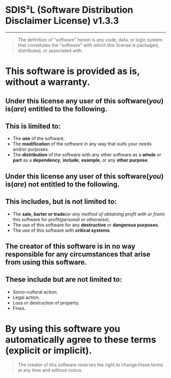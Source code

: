 # SDIS²L (Software Distribution Disclaimer License) v1.3.3
___
> The definition of "software" herein is any code, data, or logic system that constitutes the "software" with which this license is packaged, distributed, or associated with.

This software is provided as is, without a warranty.
=
Under this license **any** user of this software(*you*) **is(*are*)** entitled to the following.
-
This is limited to:
-
- The **use** of the software.
- The **modification** of the software in any way that suits your needs and/or purposes.
- The **distribution** of the software with any other software as a **whole** or **part** as a **dependency**, **include**, **example**, or any **other purpose**.

Under this license **any** user of this software(*you*) **is(*are*) not** entitled to the following.
-
This includes, but is not limited to:
-

- The **sale, barter or trade**(*or any method of obtaining profit with or from*) this software for profit(*personal or otherwise*).
- The use of this software for any **destructive** or **dangerous purposes**.
- The use of this software with **critical systems**

The creator of this software is in no way responsible for any circumstances that arise from using this software.
-
These include but are not limited to:
-
- Socio-cultural action.
- Legal action.
- Loss or destruction of property.
- Fines.

By using this software you automatically agree to these terms (explicit or implicit).
=
>The creator of this software reserves the right to change these terms at any time and without notice.
